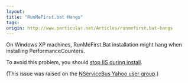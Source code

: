 ```yaml
---
layout:
title: "RunMeFirst.bat Hangs"
tags: 
origin: http://www.particular.net/Articles/runmefirst.bat-hangs
---
```

On Windows XP machines, RunMeFirst.Bat installation might hang when installing PerformanceCounters.

To avoid this problem, you should [stop IIS during install](http://blogs.msdn.com/b/sqlserverfaq/archive/2011/10/21/your-sql-server-setup-may-hang-forever-when-it-s-almost-at-the-99.aspx).

(This issue was raised on the [NServiceBus Yahoo user group](http://tech.groups.yahoo.com/group/nservicebus/message/15523).)

